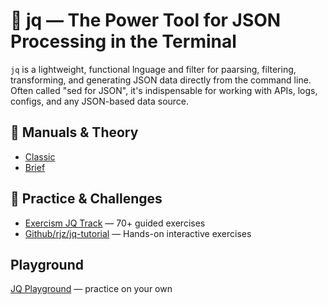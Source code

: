 # 🧩 jq — The Power Tool for JSON Processing in the Terminal

`jq` is a lightweight, functional lnguage and filter for paarsing, filtering, transforming, and generating JSON data directly from the command line. Often called "sed for JSON", it's indispensable for working with APIs, logs, configs, and any JSON-based data source.

## 📘 Manuals & Theory
- [Classic](https://jqlang.org/manual/)
- [Brief](https://ishan.page/blog/2023-11-06-jq-by-example/?)

## 🎯 Practice & Challenges
- [Exercism JQ Track](https://exercism.org/tracks/jq) — 70+ guided exercises
- [Github/rjz/jq-tutorial](https://github.com/rjz/jq-tutorial?) — Hands-on interactive exercises

## Playground
[JQ Playground](https://play.jqlang.org/?) — practice on your own
